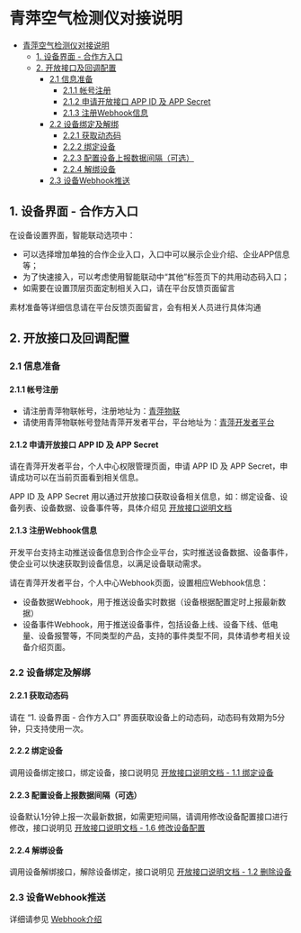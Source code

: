 # 青萍空气检测仪对接说明

- [青萍空气检测仪对接说明](#青萍空气检测仪对接说明)
  - [1. 设备界面 - 合作方入口](#1-设备界面---合作方入口)
  - [2. 开放接口及回调配置](#2-开放接口及回调配置)
    - [2.1 信息准备](#21-信息准备)
      - [2.1.1 帐号注册](#211-帐号注册)
      - [2.1.2 申请开放接口 APP ID 及 APP Secret](#212-申请开放接口-app-id-及-app-secret)
      - [2.1.3 注册Webhook信息](#213-注册webhook信息)
    - [2.2 设备绑定及解绑](#22-设备绑定及解绑)
      - [2.2.1 获取动态码](#221-获取动态码)
      - [2.2.2 绑定设备](#222-绑定设备)
      - [2.2.3 配置设备上报数据间隔（可选）](#223-配置设备上报数据间隔可选)
      - [2.2.4 解绑设备](#224-解绑设备)
    - [2.3 设备Webhook推送](#23-设备webhook推送)

## 1. 设备界面 - 合作方入口

在设备设置界面，智能联动选项中：

- 可以选择增加单独的合作企业入口，入口中可以展示企业介绍、企业APP信息等；
- 为了快速接入，可以考虑使用智能联动中“其他”标签页下的共用动态码入口；
- 如需要在设置顶层页面定制相关入口，请在平台反馈页面留言

素材准备等详细信息请在平台反馈页面留言，会有相关人员进行具体沟通

## 2. 开放接口及回调配置

### 2.1 信息准备

#### 2.1.1 帐号注册

- 请注册青萍物联帐号，注册地址为：[青萍物联](https://qingpingiot.com/)
- 请使用青萍物联帐号登陆青萍开发者平台，平台地址为：[青萍开发者平台](https://xxxx/)

#### 2.1.2 申请开放接口 APP ID 及 APP Secret

请在青萍开发者平台，个人中心权限管理页面，申请 APP ID 及 APP Secret，申请成功可以在当前页面看到相关信息。

APP ID 及 APP Secret 用以通过开放接口获取设备相关信息，如：绑定设备、设备列表、设备数据、设备事件等，具体介绍见 [开放接口说明文档](https://github.com/ClearGrass/QingpingDoc/blob/master/develop-platform/open_api.md)

#### 2.1.3 注册Webhook信息

开发平台支持主动推送设备信息到合作企业平台，实时推送设备数据、设备事件，使企业可以快速获取到设备信息，以满足设备联动需求。

请在青萍开发者平台，个人中心Webhook页面，设置相应Webhook信息：
- 设备数据Webhook，用于推送设备实时数据（设备根据配置定时上报最新数据）
- 设备事件Webhook，用于推送设备事件，包括设备上线、设备下线、低电量、设备报警等，不同类型的产品，支持的事件类型不同，具体请参考相关设备介绍页面。

### 2.2 设备绑定及解绑

#### 2.2.1 获取动态码

请在 “1. 设备界面 - 合作方入口” 界面获取设备上的动态码，动态码有效期为5分钟，只支持使用一次。

#### 2.2.2 绑定设备

调用设备绑定接口，绑定设备，接口说明见 [开放接口说明文档 - 1.1 绑定设备](https://github.com/ClearGrass/QingpingDoc/blob/master/develop-platform/open_api.md)

#### 2.2.3 配置设备上报数据间隔（可选）

设备默认1分钟上报一次最新数据，如需更短间隔，请调用修改设备配置接口进行修改，接口说明见 [开放接口说明文档 - 1.6 修改设备配置](https://github.com/ClearGrass/QingpingDoc/blob/master/develop-platform/open_api.md)

#### 2.2.4 解绑设备

调用设备解绑接口，解除设备绑定，接口说明见 [开放接口说明文档 - 1.2 删除设备](https://github.com/ClearGrass/QingpingDoc/blob/master/develop-platform/open_api.md)

### 2.3 设备Webhook推送

详细请参见 [Webhook介绍](https://github.com/ClearGrass/QingpingDoc/blob/master/develop-platform/webhook.md)
